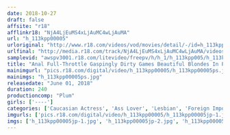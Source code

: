 ```yaml
---
date: 2018-10-27
draft: false
affsite: "r18"
afflinkr18: "NjA4LjEuMS4xLjAuMC4wLjAuMA"
url: "h_113kpp00005"
urloriginal: "http://www.r18.com/videos/vod/movies/detail/-/id=h_113kpp00005"
urlfinal: "http://media.r18.com/track/NjA4LjEuMS4xLjAuMC4wLjAuMA/videos/vod/movies/detail/-/id=h_113kpp00005"
samplevid: "awspv3001.r18.com/litevideo/freepv/h/h_1/h_113kpp005/h_113kpp005_dmb_s.mp4"
title: "Anal Full-Throttle Gaspingly Dirty Games Beautiful Blondes In Porn Taking It In The Ass!"
mainimgurl: "pics.r18.com/digital/video/h_113kpp00005/h_113kpp00005ps.jpg"
mainimgs: "h_113kpp00005ps.jpg"
releasedate: "June 01, 2018"
duration: 240
productioncomp: "Plum"
girls: ['----']
categories: ['Caucasian Actress', 'Ass Lover', 'Lesbian', 'Foreign Imports', 'Anal Play', 'Over 4 Hours']
imgurls: ['pics.r18.com/digital/video/h_113kpp00005/h_113kpp00005jp-1.jpg', 'pics.r18.com/digital/video/h_113kpp00005/h_113kpp00005jp-2.jpg', 'pics.r18.com/digital/video/h_113kpp00005/h_113kpp00005jp-3.jpg', 'pics.r18.com/digital/video/h_113kpp00005/h_113kpp00005jp-4.jpg', 'pics.r18.com/digital/video/h_113kpp00005/h_113kpp00005jp-5.jpg', 'pics.r18.com/digital/video/h_113kpp00005/h_113kpp00005jp-6.jpg', 'pics.r18.com/digital/video/h_113kpp00005/h_113kpp00005jp-7.jpg', 'pics.r18.com/digital/video/h_113kpp00005/h_113kpp00005jp-8.jpg', 'pics.r18.com/digital/video/h_113kpp00005/h_113kpp00005jp-9.jpg', 'pics.r18.com/digital/video/h_113kpp00005/h_113kpp00005jp-10.jpg', 'pics.r18.com/digital/video/h_113kpp00005/h_113kpp00005jp-11.jpg', 'pics.r18.com/digital/video/h_113kpp00005/h_113kpp00005jp-12.jpg', 'pics.r18.com/digital/video/h_113kpp00005/h_113kpp00005jp-13.jpg', 'pics.r18.com/digital/video/h_113kpp00005/h_113kpp00005jp-14.jpg', 'pics.r18.com/digital/video/h_113kpp00005/h_113kpp00005jp-15.jpg', 'pics.r18.com/digital/video/h_113kpp00005/h_113kpp00005jp-16.jpg', 'pics.r18.com/digital/video/h_113kpp00005/h_113kpp00005jp-17.jpg', 'pics.r18.com/digital/video/h_113kpp00005/h_113kpp00005jp-18.jpg', 'pics.r18.com/digital/video/h_113kpp00005/h_113kpp00005jp-19.jpg', 'pics.r18.com/digital/video/h_113kpp00005/h_113kpp00005jp-20.jpg']
imgs: ['h_113kpp00005jp-1.jpg', 'h_113kpp00005jp-2.jpg', 'h_113kpp00005jp-3.jpg', 'h_113kpp00005jp-4.jpg', 'h_113kpp00005jp-5.jpg', 'h_113kpp00005jp-6.jpg', 'h_113kpp00005jp-7.jpg', 'h_113kpp00005jp-8.jpg', 'h_113kpp00005jp-9.jpg', 'h_113kpp00005jp-10.jpg', 'h_113kpp00005jp-11.jpg', 'h_113kpp00005jp-12.jpg', 'h_113kpp00005jp-13.jpg', 'h_113kpp00005jp-14.jpg', 'h_113kpp00005jp-15.jpg', 'h_113kpp00005jp-16.jpg', 'h_113kpp00005jp-17.jpg', 'h_113kpp00005jp-18.jpg', 'h_113kpp00005jp-19.jpg', 'h_113kpp00005jp-20.jpg']
---
```

